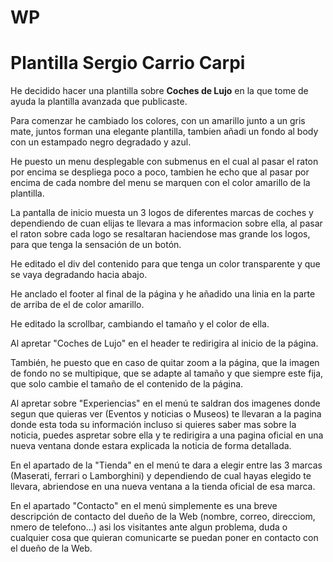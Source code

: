 # WP
<h1><b>Plantilla Sergio Carrio Carpi</b></h1>

He decidido hacer una plantilla sobre <b>Coches de Lujo</b> en la que tome de ayuda la plantilla avanzada que publicaste.

Para comenzar he cambiado los colores, con un amarillo junto a un gris mate, juntos forman una elegante plantilla, tambien añadi un fondo al body con un estampado negro degradado y azul.

He puesto un menu desplegable con submenus en el cual al pasar el raton por encima se despliega poco a poco, tambien he echo que al pasar por encima de cada nombre del menu se marquen con el color amarillo de la plantilla.

La pantalla de inicio muesta un 3 logos de diferentes marcas de coches y dependiendo de cuan elijas te llevara a mas informacion sobre ella, al pasar el raton sobre cada logo se resaltaran haciendose mas grande los logos, para que tenga la sensación de un botón.

He editado el div del contenido para que tenga un color transparente y que se vaya degradando hacia abajo.

He anclado el footer al final de la página y he añadido una linia en la parte de arriba de el de color amarillo.

He editado la scrollbar, cambiando el tamaño y el color de ella.

Al apretar "Coches de Lujo" en el header te redirigira al inicio de la página.

También, he puesto que en caso de quitar zoom a la página, que la imagen de fondo no se multipique, que se adapte al tamaño y que siempre este fija, que solo cambie el tamaño de el contenido de la página.

Al apretar sobre "Experiencias" en el menú te saldran dos imagenes donde segun que quieras ver (Eventos y noticias o Museos) te llevaran a la pagina donde esta toda su información incluso si quieres saber mas sobre la noticia, puedes aspretar sobre ella y te redirigira a una pagina oficial en una nueva ventana donde estara explicada la noticia de forma detallada.

En el apartado de la "Tienda" en el menú te dara a elegir entre las 3 marcas (Maserati, ferrari o Lamborghini) y dependiendo de cual hayas elegido te llevara, abriendose en una nueva ventana a la tienda oficial de esa marca.

En el apartado "Contacto" en el menú simplemente es una breve descripción de contacto del dueño de la Web (nombre, correo, direcciom, nmero de telefono...) asi los visitantes ante algun problema, duda o cualquier cosa que quieran comunicarte se puedan poner en contacto con el dueño de la Web. 
